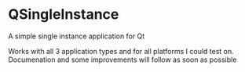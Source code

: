 # QSingleInstance
A simple single instance application for Qt

Works with all 3 application types and for all platforms I could test on. Documenation and some improvements will follow as soon as possible
